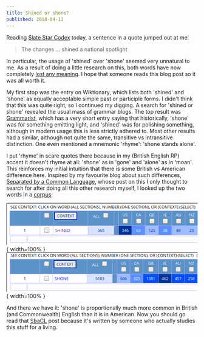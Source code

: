 ```yaml
---
title: Shined or shone?
published: 2018-04-11
---
```


Reading [Slate Star Codex] today, a sentence in a quote jumped out at
me:

> The changes ... shined a national spotlight

In particular, the usage of 'shined' over 'shone' seemed very
unnatural to me.  As a result of doing a little research on this, both
words have now completely [lost any meaning].  I hope that someone
reads this blog post so it was all worth it.

My first stop was the entry on Wiktionary, which lists both 'shined'
and 'shone' as equally acceptable simple past or participle forms.  I
didn't think that this was quite right, so I continued my digging.  A
search for 'shined or shone' revealed the usual mass of grammar blogs.
The top result was [Grammarist], which has a very short entry saying
that historically, 'shone' was for something emitting light, and
'shined' was for polishing something, although in modern usage this is
less strictly adhered to.  Most other results had a similar, although
not quite the same, transitive vs intransitive distinction.  One even
mentioned a mnemonic 'rhyme': 'shone stands alone'.

I put 'rhyme' in scare quotes there because in my (British English RP)
accent it doesn't rhyme at all: 'shone' as in 'gone' and 'alone' as in
'moan'.  This reinforces my initial intuition that there is some
British vs American difference here.  Inspired by my favourite blog
about such differences, [Separated by a Common Language], whose post
on this I only thought to search for after doing all this other
research myself, I looked up the two words in a [corpus]:

![GloWbE search for shined](/img/shined.png){ width=100% }
![GloWbE search for shone](/img/shone.png){ width=100% }

And there we have it: 'shone' is proportionally much more common in
British (and Commonwealth) English than it is in American.  Now you
should go read that [SbaCL][Separated by a Common Language] post
because it's written by someone who actually studies this stuff for a
living.

[Slate Star Codex]: http://slatestarcodex.com/2018/04/10/why-dcs-low-graduation-rates/
[lost any meaning]: https://en.wikipedia.org/wiki/Semantic_satiation
[Grammarist]: http://grammarist.com/usage/shined-shone/
[Separated by a Common Language]: https://separatedbyacommonlanguage.blogspot.co.uk/2014/02/shone-shined-and-digression-re.html
[corpus]: https://corpus.byu.edu/glowbe/
